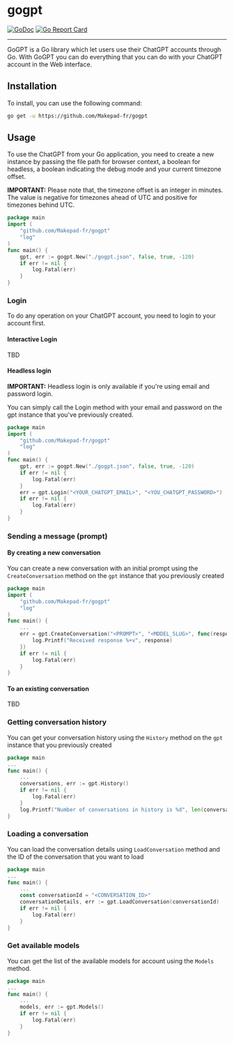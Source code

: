 # gogpt
[![GoDoc](https://godoc.org/github.com/Makepad-fr/gogpt?status.svg)](https://godoc.org/github.com/Makepad-fr/gogpt)
[![Go Report Card](https://goreportcard.com/badge/github.com/Makepad-fr/gogpt)](https://goreportcard.com/report/github.com/Makepad-fr/gogpt)

---

GoGPT is a Go library which let users use their ChatGPT accounts through Go.
With GoGPT you can do everything that you can do with your ChatGPT account in the Web interface.


## Installation

To install, you can use the following command:
```bash
go get -u https://github.com/Makepad-fr/gogpt
```

## Usage

To use the ChatGPT from your Go application, you need to create a new instance by passing the file path for browser context, a boolean for headless, a boolean indicating the debug mode and your current timezone offset.

**IMPORTANT:** Please note that, the timezone offset is an integer in minutes. The value is negative for timezones ahead of UTC and positive for timezones behind UTC.

```go
package main
import (
	"github.com/Makepad-fr/gogpt"
	"log"
)
func main() {
	gpt, err := gogpt.New("./gogpt.json", false, true, -120)
	if err != nil {
		log.Fatal(err)
	}
}   
```

### Login

To do any operation on your ChatGPT account, you need to login to your account first.

#### Interactive Login

TBD

#### Headless login

**IMPORTANT:** Headless login is only available if you're using email and password login.

You can simply call the Login method with your email and password on the gpt instance that you've previously created.

```go
package main
import (
	"github.com/Makepad-fr/gogpt"
	"log"
)
func main() {
	gpt, err := gogpt.New("./gogpt.json", false, true, -120)
	if err != nil {
		log.Fatal(err)
	}
	err = gpt.Login("<YOUR_CHATGPT_EMAIL>", "<YOU_CHATGPT_PASSWORD>")
	if err != nil {
		log.Fatal(err)
	}
}
```

### Sending a message (prompt)

#### By creating a new conversation

You can create a new conversation with an initial prompt using the `CreateConversation` method on the `gpt` instance that you previously created

```go
package main
import (
	"github.com/Makepad-fr/gogpt"
	"log"
)
func main() {
	...
	err = gpt.CreateConversation("<PROMPT>", "<MDDEL_SLUG>", func(response gogpt.ConversationResponse) {
		log.Printf("Received response %+v", response)
	})
	if err != nil {
		log.Fatal(err)
	}
}
```

#### To an existing conversation

TBD

### Getting conversation history

You can get your conversation history using the `History` method on the `gpt` instance that you previously created

```go
package main
... 
func main() {
	...
	conversations, err := gpt.History()
	if err != nil {
		log.Fatal(err)
	}
	log.Printf("Number of conversations in history is %d", len(conversations))
}
```

### Loading a conversation

You can load the conversation details using `LoadConversation` method and the ID of the conversation that you want to load

```go
package main
...
func main() {
	...
	const conversationId = "<CONVERSATION_ID>"
	conversationDetails, err := gpt.LoadConversation(conversationId)
	if err != nil {
		log.Fatal(err)
	}
}
```

### Get available models

You can get the list of the available models for account using the `Models` method.

```go
package main
...
func main() {
	...
	models, err := gpt.Models()
	if err != nil {
		log.Fatal(err)
	}
}
```





